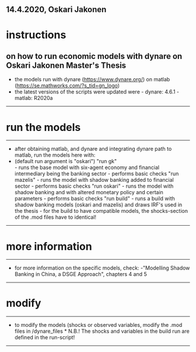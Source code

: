 14.4.2020, Oskari Jakonen
---------------------------------------------------------------------------------
# instructions 
on how to run economic models with dynare on Oskari Jakonen Master's Thesis 
---------------------------------------------------------------------------------
* the models run with dynare (https://www.dynare.org/) on matlab (https://se.mathworks.com/?s_tid=gn_logo)
* the latest versions of the scripts were updated were
		- dynare: 4.6.1
		- matlab: R2020a
---------------------------------------------------------------------------------
# run the models
---------------------------------------------------------------------------------
* after obtaining matlab, and dynare and integrating dynare path to matlab, run the models here with:
* (default run argument is "oskari")
    "run gk"  
	    - runs the base model with six-agent economy and financial intermediary being the banking sector
        - performs basic checks
    "run mazelis"
	    - runs the model with shadow banking added to financial sector
        - performs basic checks
    "run oskari"
	    - runs the model with shadow banking and with altered monetary policy and certain parameters
        - performs basic checks
    "run build"
        - runs a build with shadow banking models (oskari and mazelis) and draws IRF's used in the thesis
        - for the build to have compatible models, the shocks-section of the .mod files have to identical! 
---------------------------------------------------------------------------------
# more information
---------------------------------------------------------------------------------
* for more information on the specific models, check: 
		-"Modelling Shadow Banking in China, a DSGE Approach", chapters 4 and 5
---------------------------------------------------------------------------------
# modify
---------------------------------------------------------------------------------
* to modify the models (shocks or observed variables, modify the .mod files in /dynare_files
        * N.B.! The shocks and variables in the build run are defined in the run-script!
---------------------------------------------------------------------------------
